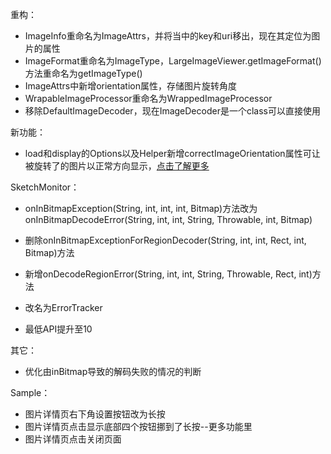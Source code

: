 重构：
* ImageInfo重命名为ImageAttrs，并将当中的key和uri移出，现在其定位为图片的属性
* ImageFormat重命名为ImageType，LargeImageViewer.getImageFormat()方法重命名为getImageType()
* ImageAttrs中新增orientation属性，存储图片旋转角度
* WrapableImageProcessor重命名为WrappedImageProcessor
* 移除DefaultImageDecoder，现在ImageDecoder是一个class可以直接使用

新功能：
* load和display的Options以及Helper新增correctImageOrientation属性可让被旋转了的图片以正常方向显示，[点击了解更多](../wiki/correct_image_orientation.md)

SketchMonitor：
* onInBitmapException(String, int, int, int, Bitmap)方法改为onInBitmapDecodeError(String, int, int, String, Throwable, int, Bitmap)
* 删除onInBitmapExceptionForRegionDecoder(String, int, int, Rect, int, Bitmap)方法
* 新增onDecodeRegionError(String, int, int, String, Throwable, Rect, int)方法
* 改名为ErrorTracker

* 最低API提升至10

其它：
* 优化由inBitmap导致的解码失败的情况的判断

Sample：
* 图片详情页右下角设置按钮改为长按
* 图片详情页点击显示底部四个按钮挪到了长按--更多功能里
* 图片详情页点击关闭页面

